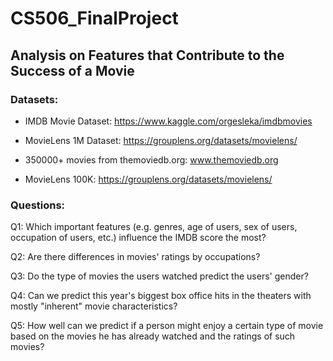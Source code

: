 # CS506_FinalProject

## Analysis on Features that Contribute to the Success of a Movie

### Datasets:

- IMDB Movie Dataset: https://www.kaggle.com/orgesleka/imdbmovies

- MovieLens 1M Dataset: https://grouplens.org/datasets/movielens/

- 350000+ movies from themoviedb.org: www.themoviedb.org

- MovieLens 100K: https://grouplens.org/datasets/movielens/

### Questions:

Q1: Which important features (e.g. genres, age of users, sex of users, occupation of users, etc.) influence the IMDB score the most?

Q2: Are there differences in movies' ratings by occupations? 

Q3: Do the type of movies the users watched predict the users' gender?

Q4: Can we predict this year's biggest box office hits in the theaters with mostly "inherent" movie characteristics?

Q5: How well can we predict if a person might enjoy a certain type of movie based on the movies he has already watched and the ratings of such movies?
